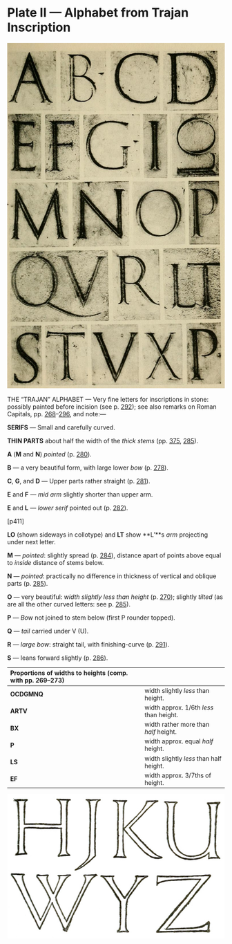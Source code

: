 # Plate II — Alphabet from Trajan Inscription

![Plate II.&#x2014;Alphabet from Trajan Inscription \(Circa 114 A.D.\) Scale approx. 1 6 linear. \(See also Plate I\). Note.&#x2014;L and O are shown sideways in the 2nd line.](../.gitbook/assets/i435e-plateii.jpg)

THE “TRAJAN” ALPHABET — Very fine letters for inscriptions in stone: possibly painted before incision \(see p. [292](plate-ii-alphabet-from-trajan-inscription.md)\); see also remarks on Roman Capitals, pp. [268](plate-ii-alphabet-from-trajan-inscription.md)–[296](plate-ii-alphabet-from-trajan-inscription.md), and note:—

**SERIFS** — Small and carefully curved.

**THIN PARTS** about half the width of the _thick stems_ \(pp. [375](plate-ii-alphabet-from-trajan-inscription.md), [285](plate-ii-alphabet-from-trajan-inscription.md)\).

**A** \(**M** and **N**\) _pointed_ \(p. [280](plate-ii-alphabet-from-trajan-inscription.md)\).

**B** — a very beautiful form, with large lower _bow_ \(p. [278](plate-ii-alphabet-from-trajan-inscription.md)\).

**C**, **G**, and **D** — Upper parts rather straight \(p. [281](plate-ii-alphabet-from-trajan-inscription.md)\).

**E** and **F** — _mid arm_ slightly shorter than upper arm.

**E** and **L** — _lower serif_ pointed out \(p. [282](plate-ii-alphabet-from-trajan-inscription.md)\).

\[p411\]

**LO** \(shown sideways in collotype\) and **LT** show **L’**s _arm_ projecting under next letter.

**M** — _pointed_: slightly spread \(p. [284](plate-ii-alphabet-from-trajan-inscription.md)\), distance apart of points above equal to _inside_ distance of stems below.

**N** — _pointed_: practically no difference in thickness of vertical and oblique parts \(p. [285](plate-ii-alphabet-from-trajan-inscription.md)\).

**O** — very beautiful: _width slightly less than height_ \(p. [270](plate-ii-alphabet-from-trajan-inscription.md)\); slightly _tilted_ \(as are all the other curved letters: see p. [285](plate-ii-alphabet-from-trajan-inscription.md)\).

**P** — _Bow_ not joined to stem below \(first P rounder topped\).

**Q** — _tail_ carried under V \(U\).

**R** — _large bow_: straight tail, with finishing-curve \(p. [291](plate-ii-alphabet-from-trajan-inscription.md)\).

**S** — leans forward slightly \(p. [286](plate-ii-alphabet-from-trajan-inscription.md)\).

| Proportions of widths to heights \(comp. with pp. 269–273\) |  |
| :--- | :--- |
| **OCDGMNQ** | width slightly _less_ than height. |
| **ARTV** | width approx. 1/6th _less_ than height. |
| **BX** | width rather more than _half_ height. |
| **P** | width approx. equal _half_ height. |
| **LS** | width slightly _less_ than half height. |
| **EF** | width approx. 3/7ths of height. |

![Fig. 219](../.gitbook/assets/i411-fig_219.jpg)